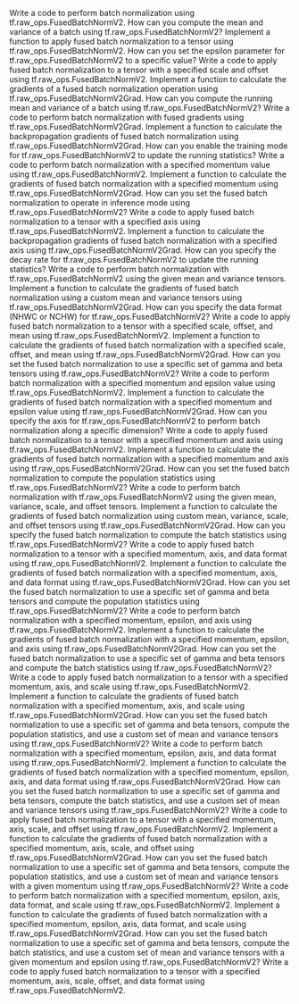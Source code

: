 Write a code to perform batch normalization using tf.raw_ops.FusedBatchNormV2.
How can you compute the mean and variance of a batch using tf.raw_ops.FusedBatchNormV2?
Implement a function to apply fused batch normalization to a tensor using tf.raw_ops.FusedBatchNormV2.
How can you set the epsilon parameter for tf.raw_ops.FusedBatchNormV2 to a specific value?
Write a code to apply fused batch normalization to a tensor with a specified scale and offset using tf.raw_ops.FusedBatchNormV2.
Implement a function to calculate the gradients of a fused batch normalization operation using tf.raw_ops.FusedBatchNormV2Grad.
How can you compute the running mean and variance of a batch using tf.raw_ops.FusedBatchNormV2?
Write a code to perform batch normalization with fused gradients using tf.raw_ops.FusedBatchNormV2Grad.
Implement a function to calculate the backpropagation gradients of fused batch normalization using tf.raw_ops.FusedBatchNormV2Grad.
How can you enable the training mode for tf.raw_ops.FusedBatchNormV2 to update the running statistics?
Write a code to perform batch normalization with a specified momentum value using tf.raw_ops.FusedBatchNormV2.
Implement a function to calculate the gradients of fused batch normalization with a specified momentum using tf.raw_ops.FusedBatchNormV2Grad.
How can you set the fused batch normalization to operate in inference mode using tf.raw_ops.FusedBatchNormV2?
Write a code to apply fused batch normalization to a tensor with a specified axis using tf.raw_ops.FusedBatchNormV2.
Implement a function to calculate the backpropagation gradients of fused batch normalization with a specified axis using tf.raw_ops.FusedBatchNormV2Grad.
How can you specify the decay rate for tf.raw_ops.FusedBatchNormV2 to update the running statistics?
Write a code to perform batch normalization with tf.raw_ops.FusedBatchNormV2 using the given mean and variance tensors.
Implement a function to calculate the gradients of fused batch normalization using a custom mean and variance tensors using tf.raw_ops.FusedBatchNormV2Grad.
How can you specify the data format (NHWC or NCHW) for tf.raw_ops.FusedBatchNormV2?
Write a code to apply fused batch normalization to a tensor with a specified scale, offset, and mean using tf.raw_ops.FusedBatchNormV2.
Implement a function to calculate the gradients of fused batch normalization with a specified scale, offset, and mean using tf.raw_ops.FusedBatchNormV2Grad.
How can you set the fused batch normalization to use a specific set of gamma and beta tensors using tf.raw_ops.FusedBatchNormV2?
Write a code to perform batch normalization with a specified momentum and epsilon value using tf.raw_ops.FusedBatchNormV2.
Implement a function to calculate the gradients of fused batch normalization with a specified momentum and epsilon value using tf.raw_ops.FusedBatchNormV2Grad.
How can you specify the axis for tf.raw_ops.FusedBatchNormV2 to perform batch normalization along a specific dimension?
Write a code to apply fused batch normalization to a tensor with a specified momentum and axis using tf.raw_ops.FusedBatchNormV2.
Implement a function to calculate the gradients of fused batch normalization with a specified momentum and axis using tf.raw_ops.FusedBatchNormV2Grad.
How can you set the fused batch normalization to compute the population statistics using tf.raw_ops.FusedBatchNormV2?
Write a code to perform batch normalization with tf.raw_ops.FusedBatchNormV2 using the given mean, variance, scale, and offset tensors.
Implement a function to calculate the gradients of fused batch normalization using custom mean, variance, scale, and offset tensors using tf.raw_ops.FusedBatchNormV2Grad.
How can you specify the fused batch normalization to compute the batch statistics using tf.raw_ops.FusedBatchNormV2?
Write a code to apply fused batch normalization to a tensor with a specified momentum, axis, and data format using tf.raw_ops.FusedBatchNormV2.
Implement a function to calculate the gradients of fused batch normalization with a specified momentum, axis, and data format using tf.raw_ops.FusedBatchNormV2Grad.
How can you set the fused batch normalization to use a specific set of gamma and beta tensors and compute the population statistics using tf.raw_ops.FusedBatchNormV2?
Write a code to perform batch normalization with a specified momentum, epsilon, and axis using tf.raw_ops.FusedBatchNormV2.
Implement a function to calculate the gradients of fused batch normalization with a specified momentum, epsilon, and axis using tf.raw_ops.FusedBatchNormV2Grad.
How can you set the fused batch normalization to use a specific set of gamma and beta tensors and compute the batch statistics using tf.raw_ops.FusedBatchNormV2?
Write a code to apply fused batch normalization to a tensor with a specified momentum, axis, and scale using tf.raw_ops.FusedBatchNormV2.
Implement a function to calculate the gradients of fused batch normalization with a specified momentum, axis, and scale using tf.raw_ops.FusedBatchNormV2Grad.
How can you set the fused batch normalization to use a specific set of gamma and beta tensors, compute the population statistics, and use a custom set of mean and variance tensors using tf.raw_ops.FusedBatchNormV2?
Write a code to perform batch normalization with a specified momentum, epsilon, axis, and data format using tf.raw_ops.FusedBatchNormV2.
Implement a function to calculate the gradients of fused batch normalization with a specified momentum, epsilon, axis, and data format using tf.raw_ops.FusedBatchNormV2Grad.
How can you set the fused batch normalization to use a specific set of gamma and beta tensors, compute the batch statistics, and use a custom set of mean and variance tensors using tf.raw_ops.FusedBatchNormV2?
Write a code to apply fused batch normalization to a tensor with a specified momentum, axis, scale, and offset using tf.raw_ops.FusedBatchNormV2.
Implement a function to calculate the gradients of fused batch normalization with a specified momentum, axis, scale, and offset using tf.raw_ops.FusedBatchNormV2Grad.
How can you set the fused batch normalization to use a specific set of gamma and beta tensors, compute the population statistics, and use a custom set of mean and variance tensors with a given momentum using tf.raw_ops.FusedBatchNormV2?
Write a code to perform batch normalization with a specified momentum, epsilon, axis, data format, and scale using tf.raw_ops.FusedBatchNormV2.
Implement a function to calculate the gradients of fused batch normalization with a specified momentum, epsilon, axis, data format, and scale using tf.raw_ops.FusedBatchNormV2Grad.
How can you set the fused batch normalization to use a specific set of gamma and beta tensors, compute the batch statistics, and use a custom set of mean and variance tensors with a given momentum and epsilon using tf.raw_ops.FusedBatchNormV2?
Write a code to apply fused batch normalization to a tensor with a specified momentum, axis, scale, offset, and data format using tf.raw_ops.FusedBatchNormV2.